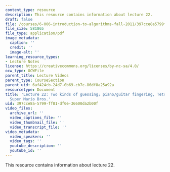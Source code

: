 ```yaml
---
content_type: resource
description: This resource contains information about lecture 22.
draft: false
file: /courses/6-006-introduction-to-algorithms-fall-2011/397cce8a5799ff81df0e36600da2b00f_MIT6_006F11_lec22.pdf
file_size: 581865
file_type: application/pdf
image_metadata:
  caption: ''
  credit: ''
  image-alt: ''
learning_resource_types:
- Lecture Notes
license: https://creativecommons.org/licenses/by-nc-sa/4.0/
ocw_type: OCWFile
parent_title: Lecture Videos
parent_type: CourseSection
parent_uid: 6af424cb-24d7-0b69-cb7c-86df8a25a92a
resourcetype: Document
title: 'Lecture 22: Two kinds of guessing; piano/guitar fingering, Tetris training,
  Super Mario Bros.'
uid: 397cce8a-5799-ff81-df0e-36600da2b00f
video_files:
  archive_url: ''
  video_captions_file: ''
  video_thumbnail_file: ''
  video_transcript_file: ''
video_metadata:
  video_speakers: ''
  video_tags: ''
  youtube_description: ''
  youtube_id: ''
---
```

This resource contains information about lecture 22.